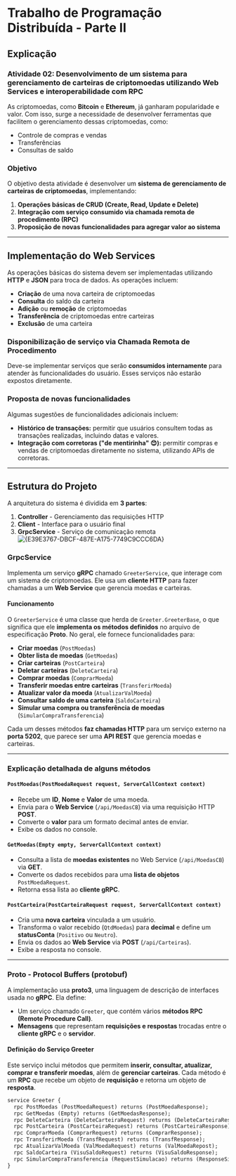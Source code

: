 # Trabalho de Programação Distribuída - Parte II

## Explicação

### Atividade 02: Desenvolvimento de um sistema para gerenciamento de carteiras de criptomoedas utilizando Web Services e interoperabilidade com RPC

As criptomoedas, como **Bitcoin** e **Ethereum**, já ganharam popularidade e valor. Com isso, surge a necessidade de desenvolver ferramentas que facilitem o gerenciamento dessas criptomoedas, como:

- Controle de compras e vendas
- Transferências
- Consultas de saldo

### Objetivo
O objetivo desta atividade é desenvolver um **sistema de gerenciamento de carteiras de criptomoedas**, implementando:

1. **Operações básicas de CRUD (Create, Read, Update e Delete)**
2. **Integração com serviço consumido via chamada remota de procedimento (RPC)**
3. **Proposição de novas funcionalidades para agregar valor ao sistema**

---

## Implementação do Web Services
As operações básicas do sistema devem ser implementadas utilizando **HTTP** e **JSON** para troca de dados. As operações incluem:

- **Criação** de uma nova carteira de criptomoedas
- **Consulta** do saldo da carteira
- **Adição** ou **remoção** de criptomoedas
- **Transferência** de criptomoedas entre carteiras
- **Exclusão** de uma carteira

### Disponibilização de serviço via Chamada Remota de Procedimento
Deve-se implementar serviços que serão **consumidos internamente** para atender às funcionalidades do usuário. Esses serviços não estarão expostos diretamente.

### Proposta de novas funcionalidades
Algumas sugestões de funcionalidades adicionais incluem:

- **Histórico de transações:** permitir que usuários consultem todas as transações realizadas, incluindo datas e valores.
- **Integração com corretoras ("de mentirinha" 😊):** permitir compras e vendas de criptomoedas diretamente no sistema, utilizando APIs de corretoras.

---

## Estrutura do Projeto
A arquitetura do sistema é dividida em **3 partes**:

1. **Controller** - Gerenciamento das requisições HTTP
2. **Client** - Interface para o usuário final
3. **GrpcService** - Serviço de comunicação remota
![{E39E3767-DBCF-487E-A175-7749C9CCC6DA}](https://github.com/user-attachments/assets/869b5b84-da64-4852-a54b-c173863eab1a)

### GrpcService

Implementa um serviço **gRPC** chamado `GreeterService`, que interage com um sistema de criptomoedas. Ele usa um **cliente HTTP** para fazer chamadas a um **Web Service** que gerencia moedas e carteiras.

#### Funcionamento

O `GreeterService` é uma classe que herda de `Greeter.GreeterBase`, o que significa que ele **implementa os métodos definidos** no arquivo de especificação **Proto**. No geral, ele fornece funcionalidades para:

- **Criar moedas** (`PostMoedas`)
- **Obter lista de moedas** (`GetMoedas`)
- **Criar carteiras** (`PostCarteira`)
- **Deletar carteiras** (`DeleteCarteira`)
- **Comprar moedas** (`ComprarMoeda`)
- **Transferir moedas entre carteiras** (`TransferirMoeda`)
- **Atualizar valor da moeda** (`AtualizarValMoeda`)
- **Consultar saldo de uma carteira** (`SaldoCarteira`)
- **Simular uma compra ou transferência de moedas** (`SimularCompraTransferencia`)

Cada um desses métodos **faz chamadas HTTP** para um serviço externo na **porta 5202**, que parece ser uma **API REST** que gerencia moedas e carteiras.

---

### Explicação detalhada de alguns métodos

#### `PostMoedas(PostMoedaRequest request, ServerCallContext context)`

- Recebe um **ID**, **Nome** e **Valor** de uma moeda.
- Envia para o **Web Service** (`/api/MoedasCB`) via uma requisição HTTP **POST**.
- Converte o **valor** para um formato decimal antes de enviar.
- Exibe os dados no console.

#### `GetMoedas(Empty empty, ServerCallContext context)`

- Consulta a lista de **moedas existentes** no Web Service (`/api/MoedasCB`) via **GET**.
- Converte os dados recebidos para uma **lista de objetos** `PostMoedaRequest`.
- Retorna essa lista ao **cliente gRPC**.

#### `PostCarteira(PostCarteiraRequest request, ServerCallContext context)`

- Cria uma **nova carteira** vinculada a um usuário.
- Transforma o valor recebido (`QtdMoedas`) para **decimal** e define um **statusConta** (`Positivo` ou `Neutro`).
- Envia os dados ao **Web Service** via **POST** (`/api/Carteiras`).
- Exibe a resposta no console.

---

### **Proto - Protocol Buffers (protobuf)**

A implementação usa **proto3**, uma linguagem de descrição de interfaces usada no **gRPC**. Ela define:

- Um serviço chamado `Greeter`, que contém vários **métodos RPC (Remote Procedure Call)**.
- **Mensagens** que representam **requisições e respostas** trocadas entre o **cliente gRPC** e o **servidor**.

#### **Definição do Serviço Greeter**

Este serviço inclui métodos que permitem **inserir, consultar, atualizar, comprar e transferir moedas**, além de **gerenciar carteiras**. Cada método é um **RPC** que recebe um objeto de **requisição** e retorna um objeto de **resposta**.

```proto
service Greeter { 
  rpc PostMoedas (PostMoedaRequest) returns (PostMoedaResponse); 
  rpc GetMoedas (Empty) returns (GetMoedasResponse); 
  rpc DeleteCarteira (DeleteCarteiraRequest) returns (DeleteCarteiraResponse); 
  rpc PostCarteira (PostCarteiraRequest) returns (PostCarteiraResponse); 
  rpc ComprarMoeda (ComprarRequest) returns (ComprarResponse); 
  rpc TransferirMoeda (TransfRequest) returns (TransfResponse); 
  rpc AtualizarValMoeda (ValMoedaRequest) returns (ValMoedaRepost); 
  rpc SaldoCarteira (VisuSaldoRequest) returns (VisuSaldoResponse); 
  rpc SimularCompraTransferencia (RequestSimulacao) returns (ResponseSimuacao); 
}
